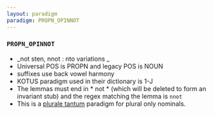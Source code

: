 ```yaml
---
layout: paradigm
paradigm: PROPN_OPINNOT
---
```

### ` PROPN_OPINNOT `

* _not sten, nnot : nto variations _
* Universal POS is PROPN and legacy POS is NOUN
* suffixes use back vowel harmony
* KOTUS paradigm used in their dictionary is 1-J
* The lemmas must end in * not * (which will be deleted to form an invariant stub) and the regex matching the lemma is ` nnot `
* This is a [plurale tantum](https://en.wikipedia.org/wiki/Plurale_tantum) paradigm for plural only nominals.
